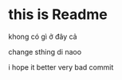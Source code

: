 # this is Readme

khong có gì ở đây cả 

change sthing di naoo 

i hope it better
very bad commit 
